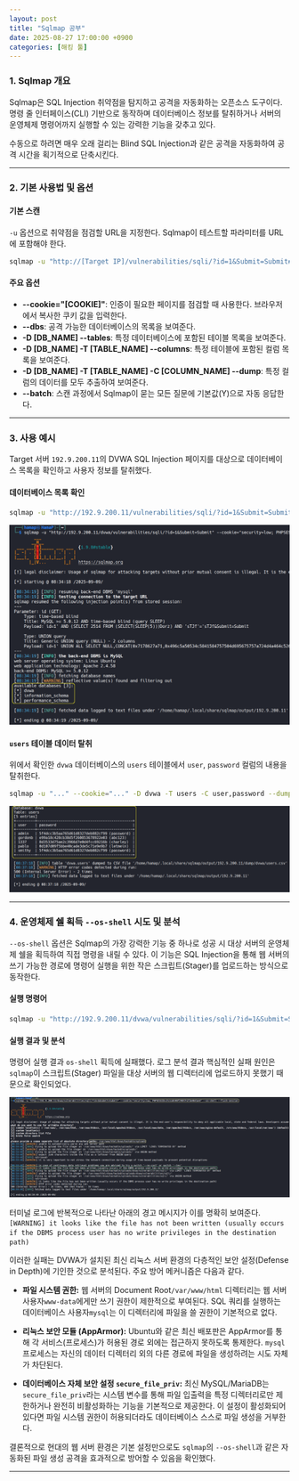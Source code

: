 ```yaml
---
layout: post
title: "Sqlmap 공부"
date: 2025-08-27 17:00:00 +0900
categories: [해킹 툴]
---
```


### 1. Sqlmap 개요

Sqlmap은 SQL Injection 취약점을 탐지하고 공격을 자동화하는 오픈소스 도구이다. 명령 줄 인터페이스(CLI) 기반으로 동작하며 데이터베이스 정보를 탈취하거나 서버의 운영체제 명령어까지 실행할 수 있는 강력한 기능을 갖추고 있다.

수동으로 하려면 매우 오래 걸리는 Blind SQL Injection과 같은 공격을 자동화하여 공격 시간을 획기적으로 단축시킨다.

---

### 2. 기본 사용법 및 옵션

#### **기본 스캔**
`-u` 옵션으로 취약점을 점검할 URL을 지정한다. Sqlmap이 테스트할 파라미터를 URL에 포함해야 한다.
```bash
sqlmap -u "http://[Target IP]/vulnerabilities/sqli/?id=1&Submit=Submit#"
```

#### **주요 옵션**
*   **--cookie="[COOKIE]"**: 인증이 필요한 페이지를 점검할 때 사용한다. 브라우저에서 복사한 쿠키 값을 입력한다.
*   **--dbs**: 공격 가능한 데이터베이스의 목록을 보여준다.
*   **-D [DB_NAME] --tables**: 특정 데이터베이스에 포함된 테이블 목록을 보여준다.
*   **-D [DB_NAME] -T [TABLE_NAME] --columns**: 특정 테이블에 포함된 컬럼 목록을 보여준다.
*   **-D [DB_NAME] -T [TABLE_NAME] -C [COLUMN_NAME] --dump**: 특정 컬럼의 데이터를 모두 추출하여 보여준다.
*   **--batch**: 스캔 과정에서 Sqlmap이 묻는 모든 질문에 기본값(Y)으로 자동 응답한다.

---

### 3. 사용 예시

Target 서버 `192.9.200.11`의 DVWA SQL Injection 페이지를 대상으로 데이터베이스 목록을 확인하고 사용자 정보를 탈취했다.

#### **데이터베이스 목록 확인**
```bash
sqlmap -u "http://192.9.200.11/vulnerabilities/sqli/?id=1&Submit=Submit#" --cookie="security=low; PHPSESSID=..." --dbs
```
   ![SqlmapDbs](/assets/images/Sql_1.png)

#### **`users` 테이블 데이터 탈취**
위에서 확인한 `dvwa` 데이터베이스의 `users` 테이블에서 `user`, `password` 컬럼의 내용을 탈취한다.
```bash
sqlmap -u "..." --cookie="..." -D dvwa -T users -C user,password --dump
```
   ![SqlmapDump](/assets/images/Sql_2.png)

---

### 4. 운영체제 쉘 획득 `--os-shell` 시도 및 분석

`--os-shell` 옵션은 Sqlmap의 가장 강력한 기능 중 하나로 성공 시 대상 서버의 운영체제 쉘을 획득하여 직접 명령을 내릴 수 있다. 이 기능은 SQL Injection을 통해 웹 서버의 쓰기 가능한 경로에 명령어 실행을 위한 작은 스크립트(Stager)를 업로드하는 방식으로 동작한다.

#### **실행 명령어**
```bash
sqlmap -u "http://192.9.200.11/dvwa/vulnerabilities/sqli/?id=1&Submit=Submit" --cookie="..." --os-shell
```

#### **실행 결과 및 분석**
명령어 실행 결과 `os-shell` 획득에 실패했다. 로그 분석 결과 핵심적인 실패 원인은 `sqlmap`이 스크립트(Stager) 파일을 대상 서버의 웹 디렉터리에 업로드하지 못했기 때문으로 확인되었다.

   ![SqlmapOshellFail](/assets/images/Sql_3.png)

터미널 로그에 반복적으로 나타난 아래의 경고 메시지가 이를 명확히 보여준다.
`[WARNING] it looks like the file has not been written (usually occurs if the DBMS process user has no write privileges in the destination path)`

이러한 실패는 DVWA가 설치된 최신 리눅스 서버 환경의 다층적인 보안 설정(Defense in Depth)에 기인한 것으로 분석된다. 주요 방어 메커니즘은 다음과 같다.

*   **파일 시스템 권한:** 웹 서버의 Document Root`/var/www/html` 디렉터리는 웹 서버 사용자`www-data`에게만 쓰기 권한이 제한적으로 부여된다. SQL 쿼리를 실행하는 데이터베이스 사용자`mysql`는 이 디렉터리에 파일을 쓸 권한이 기본적으로 없다.

*   **리눅스 보안 모듈 (AppArmor):** Ubuntu와 같은 최신 배포판은 AppArmor를 통해 각 서비스(프로세스)가 허용된 경로 외에는 접근하지 못하도록 통제한다. `mysql` 프로세스는 자신의 데이터 디렉터리 외의 다른 경로에 파일을 생성하려는 시도 자체가 차단된다.

*   **데이터베이스 자체 보안 설정 `secure_file_priv`:** 최신 MySQL/MariaDB는 `secure_file_priv`라는 시스템 변수를 통해 파일 입출력을 특정 디렉터리로만 제한하거나 완전히 비활성화하는 기능을 기본적으로 제공한다. 이 설정이 활성화되어 있다면 파일 시스템 권한이 허용되더라도 데이터베이스 스스로 파일 생성을 거부한다.

결론적으로 현대의 웹 서버 환경은 기본 설정만으로도 `sqlmap`의 `--os-shell`과 같은 자동화된 파일 생성 공격을 효과적으로 방어할 수 있음을 확인했다.

<hr class="short-rule">